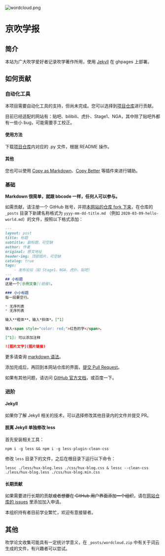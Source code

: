 ![wordcloud.png](https://i.loli.net/2020/03/18/DMS4XLyuNsYK8c3.png)

# 京吹学报

## 简介
本站为广大吹学爱好者记录吹学著作所用，使用 [Jekyll](http://jekyllcn.com) 在 ghpages 上部署。

## 如何贡献

### 自动化工具
本项目需要自动化工具的支持，但尚未完成。您可以选择到[项目仓库](https://github.com/hibikilogy/spiders)进行贡献。

目前已经适配的网站有：贴吧、bilibili、虎扑、Stage1、NGA，其中除了贴吧外都有一些小 bug，可能需要手工校正。

#### 使用方法
下载[项目仓库](https://github.com/hibikilogy/spiders)内对应的 .py 文件，根据 README 操作。

#### 其他
您也可以使用 [Copy as Markdown](https://chrome.google.com/webstore/detail/fkeaekngjflipcockcnpobkpbbfbhmdn)、[Copy Better](https://chrome.google.com/webstore/detail/hpihdokfdmmghaclaojfpmbckkhjgebc) 等插件来进行辅助。

### 基础
**Markdown 很简单，就跟 bbcode 一样，任何人可以参与。**

如需贡献，请注册一个 GitHub 账号，并把[本网站的仓库 fork 下来](https://github.com/hibikilogy/hibikilogy.github.io/fork)，在仓库的  `_posts` 目录下新建名称格式为 `yyyy-mm-dd-title.md` （例如 `2020-03-09-hello-world.md`）的文件，按照以下格式添加：

```markdown
---
layout: post
title: 标题
subtitle: 副标题，可空缺
author: 作者
original: 原文地址
header-img: 顶部图片，可空缺
catalog: true
tags:
    - 发布论坛（如 Stage1、NGA、虎扑、贴吧）
---
## 小标题
这是一个[示例文章](链接)。

### 小小标题
每一段要空行。

* 无序列表
* 无序列表

输入**粗体**，输入*斜体*。[^1]

输入<span style="color: red;">红色的字</span>。

[^1]: 可以添加注释

![图片文字](图片链接)
```

更多请查询 [markdown 语法](https://www.runoob.com/markdown/md-tutorial.html)。

添加完成后，再回到本网站仓库的界面，[提交 Pull Request](https://github.com/hibikilogy/hibikilogy.github.io/compare)。

如果有其他问题，请访问 [GitHub 官方文档](https://guides.github.com/)，或百度一下。

### 进阶
#### Jekyll
如果你了解 Jekyll 相关的技术，可以选择修改其他目录内的文件并提交 PR。
#### 脱离 Jekyll 单独修改 less
首先安装相关工具： 
```shell
npm i -g less && npm i -g less-plugin-clean-css
```
修改 `less` 目录下的文件，之后在根目录下运行以下命令：
```shell
lessc ./less/hux-blog.less ./css/hux-blog.css & lessc --clean-css ./less/hux-blog.less ./css/hux-blog.min.css
```
#### 长期贡献
如果需要进行长期的贡献<del>或者想要在 GitHub 用户界面添加一个组织</del>，请在[网站仓库的 issues](https://github.com/hibikilogy/hibikilogy.github.io/issues) 里添加加入申请。

本组织持有者目前学业繁忙，欢迎有意接替者。

## 其他
吹学论文收集可能具有一定统计学意义，在 `_posts/wordcloud.zip` 中有关于词云生成的文件，有兴趣者可以尝试。
